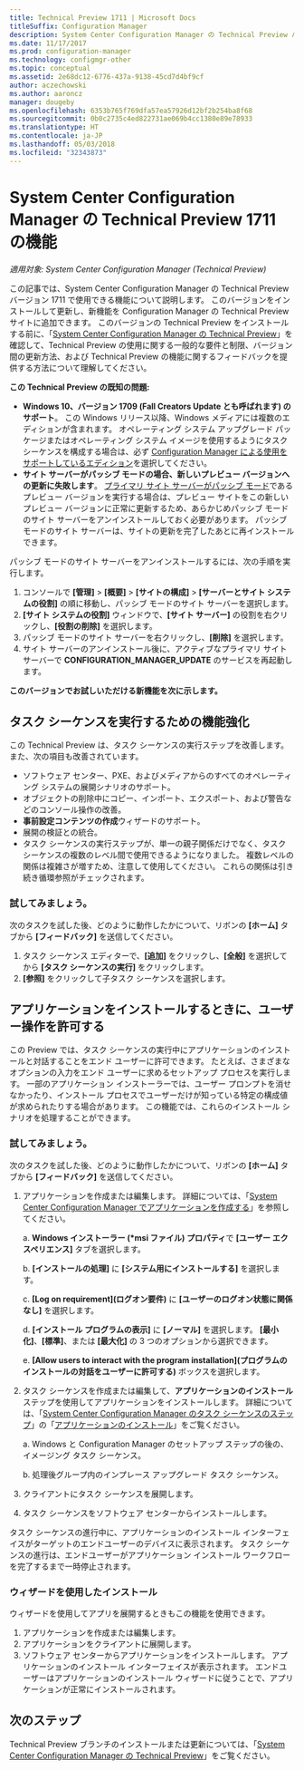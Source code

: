 ```yaml
---
title: Technical Preview 1711 | Microsoft Docs
titleSuffix: Configuration Manager
description: System Center Configuration Manager の Technical Preview バージョン 1711 で使用できる機能について説明します。
ms.date: 11/17/2017
ms.prod: configuration-manager
ms.technology: configmgr-other
ms.topic: conceptual
ms.assetid: 2e68dc12-6776-437a-9138-45cd7d4bf9cf
author: aczechowski
ms.author: aaroncz
manager: dougeby
ms.openlocfilehash: 6353b765f769dfa57ea57926d12bf2b254ba8f68
ms.sourcegitcommit: 0b0c2735c4ed822731ae069b4cc1380e89e78933
ms.translationtype: HT
ms.contentlocale: ja-JP
ms.lasthandoff: 05/03/2018
ms.locfileid: "32343873"
---
```

# <a name="capabilities-in-technical-preview-1711-for-system-center-configuration-manager"></a>System Center Configuration Manager の Technical Preview 1711 の機能

*適用対象: System Center Configuration Manager (Technical Preview)*

この記事では、System Center Configuration Manager の Technical Preview バージョン 1711 で使用できる機能について説明します。 このバージョンをインストールして更新し、新機能を Configuration Manager の Technical Preview サイトに追加できます。 このバージョンの Technical Preview をインストールする前に、「[System Center Configuration Manager の Technical Preview](../../core/get-started/technical-preview.md)」を確認して、Technical Preview の使用に関する一般的な要件と制限、バージョン間の更新方法、および Technical Preview の機能に関するフィードバックを提供する方法について理解してください。     


<!--  Known Issues Template   
**Known Issues in this Technical Preview:**
-   **Issue Name**. Details
    Workaround details.
-->
**この Technical Preview の既知の問題:**
-   **Windows 10、バージョン 1709 (Fall Creators Update とも呼ばれます) のサポート**。  この Windows リリース以降、Windows メディアには複数のエディションが含まれます。 オペレーティング システム アップグレード パッケージまたはオペレーティング システム イメージを使用するようにタスク シーケンスを構成する場合は、必ず [Configuration Manager による使用をサポートしているエディション](/sccm/core/plan-design/configs/support-for-windows-10#windows-10-as-a-client)を選択してください。
-   **サイト サーバーがパッシブ モードの場合、新しいプレビュー バージョンへの更新に失敗します**。 [プライマリ サイト サーバーがパッシブ モード](/sccm/core/get-started/capabilities-in-technical-preview-1706#site-server-role-high-availability)であるプレビュー バージョンを実行する場合は、プレビュー サイトをこの新しいプレビュー バージョンに正常に更新するため、あらかじめパッシブ モードのサイト サーバーをアンインストールしておく必要があります。 パッシブ モードのサイト サーバーは、サイトの更新を完了したあとに再インストールできます。

  パッシブ モードのサイト サーバーをアンインストールするには、次の手順を実行します。
  1. コンソールで **[管理]** > **[概要]** > **[サイトの構成]** > **[サーバーとサイト システムの役割]** の順に移動し、パッシブ モードのサイト サーバーを選択します。
  2. **[サイト システムの役割]** ウィンドウで、**[サイト サーバー]** の役割を右クリックし、**[役割の削除]** を選択します。
  3. パッシブ モードのサイト サーバーを右クリックし、**[削除]** を選択します。
  4. サイト サーバーのアンインストール後に、アクティブなプライマリ サイト サーバーで **CONFIGURATION_MANAGER_UPDATE** のサービスを再起動します。

**このバージョンでお試しいただける新機能を次に示します。**  

<!--  Section Template
##  FEATURE
### Procedure 1
### Try it out!  
 Try to complete the following tasks and then send us **Feedback** from the **Home** tab of the Ribbon to let us know how it worked:
 -  Task 1
 -  Task 2              
-->

## <a name="improvements-to-run-task-sequence"></a>タスク シーケンスを実行するための機能強化
<!-- 1261338 -->

この Technical Preview は、タスク シーケンスの実行ステップを改善します。 また、次の項目も改善されています。

 - ソフトウェア センター、PXE、およびメディアからのすべてのオペレーティング システムの展開シナリオのサポート。
 - オブジェクトの削除中にコピー、インポート、エクスポート、および警告などのコンソール操作の改善。
 - **事前設定コンテンツの作成**ウィザードのサポート。
 - 展開の検証との統合。
 - タスク シーケンスの実行ステップが、単一の親子関係だけでなく、タスク シーケンスの複数のレベル間で使用できるようになりました。 複数レベルの関係は複雑さが増すため、注意して使用してください。 これらの関係は引き続き循環参照がチェックされます。

### <a name="try-it-out"></a>試してみましょう。  

次のタスクを試した後、どのように動作したかについて、リボンの **[ホーム]** タブから **[フィードバック]** を送信してください。

1. タスク シーケンス エディターで、**[追加]** をクリックし、**[全般]** を選択してから **[タスク シーケンスの実行]** をクリックします。
2. **[参照]** をクリックして子タスク シーケンスを選択します。

## <a name="allow-user-interaction-when-installing-an-application----1356976---"></a>アプリケーションをインストールするときに、ユーザー操作を許可する <!-- 1356976 -->

この Preview では、タスク シーケンスの実行中にアプリケーションのインストールと対話することをエンド ユーザーに許可できます。 たとえば、さまざまなオプションの入力をエンド ユーザーに求めるセットアップ プロセスを実行します。 一部のアプリケーション インストーラーでは、ユーザー プロンプトを消せなかったり、インストール プロセスでユーザーだけが知っている特定の構成値が求められたりする場合があります。 この機能では、これらのインストール シナリオを処理することができます。

### <a name="try-it-out"></a>試してみましょう。

次のタスクを試した後、どのように動作したかについて、リボンの **[ホーム]** タブから **[フィードバック]** を送信してください。

1.  アプリケーションを作成または編集します。 詳細については、「[System Center Configuration Manager でアプリケーションを作成する](/sccm/apps/deploy-use/create-applications)」を参照してください。

    a. **Windows インストーラー (\*msi ファイル) プロパティ**で **[ユーザー エクスペリエンス]** タブを選択します。

    b. **[インストールの処理]** に **[システム用にインストールする]** を選択します。

    c. **[Log on requirement]\(ログオン要件\)** に **[ユーザーのログオン状態に関係なし]** を選択します。

    d. **[インストール プログラムの表示]** に **[ノーマル]** を選択します。 **[最小化]**、**[標準]**、または **[最大化]** の 3 つのオプションから選択できます。

    e. **[Allow users to interact with the program installation]\(プログラムのインストールの対話をユーザーに許可する\)** ボックスを選択します。

2.  タスク シーケンスを作成または編集して、**アプリケーションのインストール** ステップを使用してアプリケーションをインストールします。 詳細については、「[System Center Configuration Manager のタスク シーケンスのステップ](/sccm/osd/understand/task-sequence-steps)」の「[アプリケーションのインストール](/sccm/osd/understand/task-sequence-steps#BKMK_InstallApplication)」をご覧ください。

    a. Windows と Configuration Manager のセットアップ ステップの後の、イメージング タスク シーケンス。

    b. 処理後グループ内のインプレース アップグレード タスク シーケンス。

3.  クライアントにタスク シーケンスを展開します。
4.  タスク シーケンスをソフトウェア センターからインストールします。

タスク シーケンスの進行中に、アプリケーションのインストール インターフェイスがターゲットのエンドユーザーのデバイスに表示されます。 タスク シーケンスの進行は、エンドユーザーがアプリケーション インストール ワークフローを完了するまで一時停止されます。

### <a name="install-using-the-wizard"></a>ウィザードを使用したインストール

ウィザードを使用してアプリを展開するときもこの機能を使用できます。

1. アプリケーションを作成または編集します。
2. アプリケーションをクライアントに展開します。
3. ソフトウェア センターからアプリケーションをインストールします。 アプリケーションのインストール インターフェイスが表示されます。 エンドユーザーはアプリケーションのインストール ウィザードに従うことで、アプリケーションが正常にインストールされます。




<!-- When we have another H2 in this topic, Add this Next Steps section back in.  -->

## <a name="next-steps"></a>次のステップ
Technical Preview ブランチのインストールまたは更新については、「[System Center Configuration Manager の Technical Preview](/sccm/core/get-started/technical-preview)」をご覧ください。    

